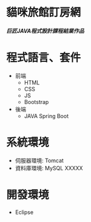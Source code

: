 # 貓咪旅館訂房網
##### 巨匠JAVA程式設計課程結業作品
# 程式語言、套件
* 前端
  * HTML
  * CSS
  * JS
  * Bootstrap
* 後端
  * JAVA Spring Boot
# 系統環境
  * 伺服器環境: Tomcat
  * 資料庫環境: MySQL XXXXX
# 開發環境
  * Eclipse
  
  
